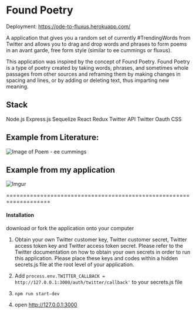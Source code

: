 # Found Poetry

Deployment: https://ode-to-fluxus.herokuapp.com/

A application that gives you a random set of currently #TrendingWords from Twitter and allows you to drag and drop words and phrases to form poems in an avant garde, free form style (similar to ee cummings or fluxus).

This application was inspired by the concept of Found Poetry. Found Poetry is a type of poetry created by taking words, phrases, and sometimes whole passages from other sources and reframing them by making changes in spacing and lines, or by adding or deleting text, thus imparting new meaning.

## Stack
Node.js
Express.js
Sequelize
React
Redux
Twitter API
Twitter Oauth
CSS

## Example from Literature:
![Image of Poem](https://i.pinimg.com/236x/36/69/a8/3669a88b74bac893c641c889b45f7a33--ee-cummings-revolutionaries.jpg) - ee cummings


## Example from my application
![Imgur](https://i.imgur.com/KBEWmUa.png)

===================================================================

#### Installation
download or fork the application onto your computer

1. Obtain your own Twitter customer key, Twitter customer secret, Twitter access token key and Twitter access token secret. Please refer to the Twitter documentation on how to obtain your own secrets in order to run this application. Please place these keys and codes within a hidden secrets.js file at the root level of your application.

2. Add ```process.env.TWITTER_CALLBACK = http://127.0.0.1:3000/auth/twitter/callback'``` to your secrets.js file

3. `npm run start-dev`

4. open http://127.0.0.1:3000
